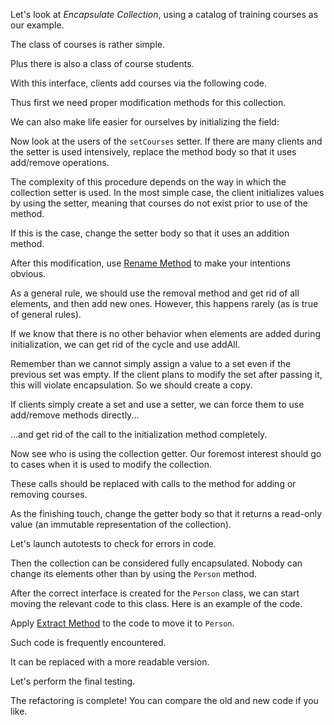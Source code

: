 Let's look at <i>Encapsulate Collection</i>, using a catalog of training courses as our example.

The class of courses is rather simple.

Plus there is also a class of course students.

With this interface, clients add courses via the following code.

Thus first we need proper modification methods for this collection.

We can also make life easier for ourselves by initializing the field:

Now look at the users of the <code>setCourses</code> setter. If there are many clients and the setter is used intensively, replace the method body so that it uses add/remove operations.

The complexity of this procedure depends on the way in which the collection setter is used. In the most simple case, the client initializes values by using the setter, meaning that courses do not exist prior to use of the method.

If this is the case, change the setter body so that it uses an addition method.

After this modification, use <a href="/rename-method">Rename Method</a> to make your intentions obvious.

As a general rule, we should use the removal method and get rid of all elements, and then add new ones. However, this happens rarely (as is true of general rules).

If we know that there is no other behavior when elements are added during initialization, we can get rid of the cycle and use addAll.

Remember than we cannot simply assign a value to a set even if the previous set was empty. If the client plans to modify the set after passing it, this will violate encapsulation. So we should create a copy.

If clients simply create a set and use a setter, we can force them to use add/remove methods directly...

...and get rid of the call to the initialization method completely.

Now see who is using the collection getter. Our foremost interest should go to cases when it is used to modify the collection.

These calls should be replaced with calls to the method for adding or removing courses.

As the finishing touch, change the getter body so that it returns a read-only value (an immutable representation of the collection).

Let's launch autotests to check for errors in code.

Then the collection can be considered fully encapsulated. Nobody can change its elements other than by using the <code>Person</code> method.

After the correct interface is created for the <code>Person</code> class, we can start moving the relevant code to this class. Here is an example of the code.

Apply <a href="/extract-method">Extract Method</a> to the code to move it to <code>Person</code>.

Such code is frequently encountered.

It can be replaced with a more readable version.

Let's perform the final testing.

The refactoring is complete! You can compare the old and new code if you like.